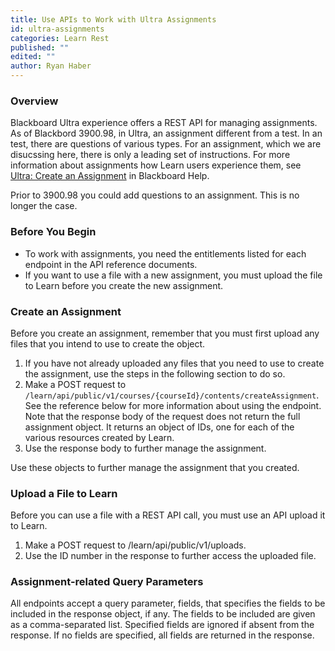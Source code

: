 ```yaml
---
title: Use APIs to Work with Ultra Assignments
id: ultra-assignments
categories: Learn Rest
published: ""
edited: ""
author: Ryan Haber
---
```


### Overview

Blackboard Ultra experience offers a REST API for managing assignments.
As of Blackbord 3900.98, in Ultra, an assignment different from a test. 
In an test, there are questions of various types. For an assignment, which we are disucssing
here, there is only a leading set of instructions. For more information about
assignments how Learn users experience them, see [Ultra:
Create an Assignment](https://help.blackboard.com/learn/Instructor/Ultra/Assignments/Create_and_Edit_Assignments) in Blackboard Help.

Prior to 3900.98 you could add questions to an assignment. This is no longer the case.

### Before You Begin

- To work with assignments, you need the entitlements listed for each endpoint in the API reference documents.
- If you want to use a file with a new assignment, you must upload the file to Learn before you create the new assignment.

### Create an Assignment

Before you create an assignment, remember that you must first upload any files
that you intend to use to create the object.

1. If you have not already uploaded any files that you need to use to create the assignment, use the steps in the following section to do so.
2. Make a POST request to `/learn/api/public/v1/courses/{courseId}/contents/createAssignment`. See the reference below for more information about using the endpoint. Note that the response body of the request does not return the full assignment object. It returns an object of IDs, one for each of the various resources created by Learn.
3. Use the response body to further manage the assignment.

Use these objects to further manage the assignment that you created.

### Upload a File to Learn

Before you can use a file with a REST API call, you must use an API upload it
to Learn.

1. Make a POST request to /learn/api/public/v1/uploads.
2. Use the ID number in the response to further access the uploaded file.

### Assignment-related Query Parameters

All endpoints accept a query parameter, fields, that specifies the fields to be
included in the response object, if any. The fields to be included are given
as a comma-separated list. Specified fields are ignored if absent from the
response. If no fields are specified, all fields are returned in the response.

